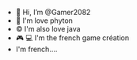 - 👋 Hi, I’m @Gamer2082
- 🐍 I'm love phyton
-  ©️ I'm also love java
-  🎮 💻  I'm the french game création
- I'm french....


<!---
Gamer2082/Gamer2082 is a ✨ special ✨ repository because its `README.md` (this file) appears on your GitHub profile.
You can click the Preview link to take a look at your changes.
--->
